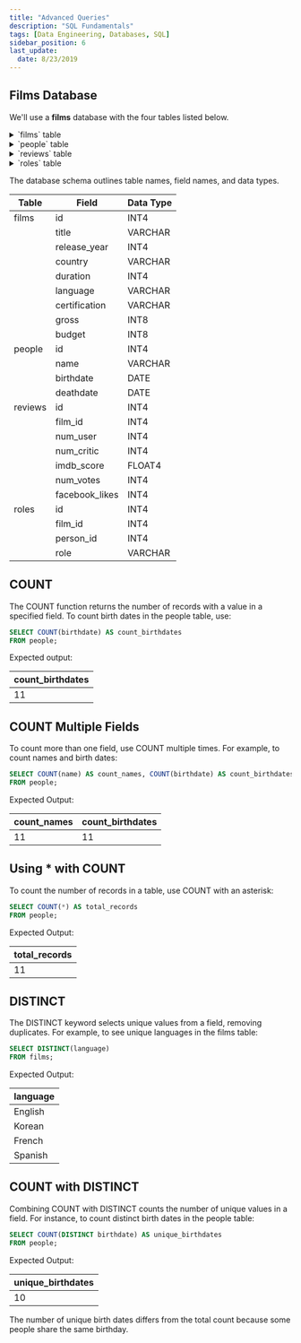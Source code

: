 ```yaml
---
title: "Advanced Queries"
description: "SQL Fundamentals"
tags: [Data Engineering, Databases, SQL]
sidebar_position: 6
last_update:
  date: 8/23/2019
---
```



## Films Database

We'll use a **films** database with the four tables listed below. 

<details>
    <summary>`films` table</summary>

| id | title        | release_year | country     | duration | language | certification | gross      | budget     |
|----|--------------|--------------|-------------|----------|----------|---------------|------------|------------|
| 1  | Inception    | 2010         | USA         | 148      | English  | PG-13         | 829895144  | 160000000  |
| 2  | Parasite     | 2019         | South Korea | 132      | Korean   | R             | 257590152  | 11400000   |
| 3  | The Godfather| 1972         | USA         | 175      | English  | R             | 246120986  | 6000000    |
| 4  | Amélie       | 2001         | France      | 122      | French   | R             | 174200000  | 10000000   |
| 5  | Coco         | 2017         | USA         | 105      | Spanish  | PG            | 807082196  | 175000000  |


</details>



<details>
    <summary>`people` table</summary>

    | id | name              | birthdate  | deathdate  |
    |----|-------------------|------------|------------|
    | 1  | Leonardo DiCaprio | 1974-11-11 | NULL       |
    | 2  | Bong Joon-ho      | 1969-09-14 | NULL       |
    | 3  | Marlon Brando     | 1924-04-03 | 2004-07-01 |
    | 4  | Hayao Miyazaki    | 1941-01-05 | NULL       |
    | 5  | Christopher Nolan | 1970-07-30 | NULL       |
    | 6  | Tom Hardy         | 1977-09-14 | NULL       |
    | 7  | Quentin Tarantino | 1963-03-27 | NULL       |
    | 8  | Sofia Coppola     | 1971-05-14 | NULL       |
    | 9  | Natalie Portman   | 1981-06-09 | NULL       |
    | 10 | Ridley Scott      | 1937-11-30 | NULL       |
    | 11 | Emma Watson       | 1990-04-15 | NULL       |

</details>



<details>
    <summary>`reviews` table</summary>

    | id | film_id | num_user | num_critic | imdb_score | num_votes | facebook_likes |
    |----|---------|----------|------------|------------|-----------|----------------|
    | 1  | 1       | 10000    | 250        | 8.8        | 2050000   | 1500000        |
    | 2  | 2       | 8500     | 300        | 8.6        | 600000    | 1200000        |
    | 3  | 3       | 7500     | 150        | 9.2        | 1600000   | 900000         |
    | 4  | 4       | 9000     | 200        | 8.6        | 650000    | 800000         |
    | 5  | 5       | 9500     | 275        | 8.6        | 1500000   | 1000000        |
    | 6  | 1       | 11000    | 260        | 9.0        | 2100000   | 1550000        |
    | 7  | 2       | 8700     | 310        | 8.7        | 620000    | 1250000        |
    | 8  | 3       | 7600     | 160        | 9.3        | 1650000   | 950000         |

</details>



<details>
    <summary>`roles` table</summary>

    | id | film_id | person_id | role        |
    |----|---------|-----------|-------------|
    | 1  | 1       | 1         | Actor       |
    | 2  | 2       | 2         | Director    |
    | 3  | 3       | 3         | Actor       |
    | 4  | 4       | 4         | Director    |
    | 5  | 5       | 5         | Director    |
    | 6  | 1       | 6         | Actor       |
    | 7  | 2       | 7         | Director    |
    | 8  | 3       | 8         | Actor       |
    | 9  | 4       | 9         | Director    |
    | 10 | 5       | 10        | Director    |
    | 11 | 1       | 11        | Actor       |
    | 12 | 2       | 1         | Actor       |
    | 13 | 3       | 2         | Director    |
    | 14 | 4       | 3         | Actor       |
    | 15 | 5       | 4         | Director    |
    | 16 | 1       | 5         | Actor       |

</details>


The database schema outlines table names, field names, and data types.

| Table   | Field         | Data Type |
|---------|---------------|-----------|
| films   | id            | INT4      |
|         | title         | VARCHAR   |
|         | release_year  | INT4      |
|         | country       | VARCHAR   |
|         | duration      | INT4      |
|         | language      | VARCHAR   |
|         | certification | VARCHAR   |
|         | gross         | INT8      |
|         | budget        | INT8      |
| people  | id            | INT4      |
|         | name          | VARCHAR   |
|         | birthdate     | DATE      |
|         | deathdate     | DATE      |
| reviews | id            | INT4      |
|         | film_id       | INT4      |
|         | num_user      | INT4      |
|         | num_critic    | INT4      |
|         | imdb_score    | FLOAT4    |
|         | num_votes     | INT4      |
|         | facebook_likes| INT4      |
| roles   | id            | INT4      |
|         | film_id       | INT4      |
|         | person_id     | INT4      |
|         | role          | VARCHAR   |

## COUNT 

The COUNT function returns the number of records with a value in a specified field. To count birth dates in the people table, use:

```sql
SELECT COUNT(birthdate) AS count_birthdates
FROM people;
```

Expected output:

| count_birthdates |
|------------------|
| 11               |

## COUNT Multiple Fields

To count more than one field, use COUNT multiple times. For example, to count names and birth dates:

```sql
SELECT COUNT(name) AS count_names, COUNT(birthdate) AS count_birthdates
FROM people;
```

Expected Output:

| count_names | count_birthdates |
|-------------|------------------|
| 11          | 11               |

## Using * with COUNT 

To count the number of records in a table, use COUNT with an asterisk:

```sql
SELECT COUNT(*) AS total_records
FROM people;
```

Expected Output:

| total_records |
|---------------|
| 11            |

## DISTINCT

The DISTINCT keyword selects unique values from a field, removing duplicates. For example, to see unique languages in the films table:

```sql
SELECT DISTINCT(language)
FROM films;
```

Expected Output:

| language |
|----------|
| English  |
| Korean   |
| French   |
| Spanish  |

## COUNT with DISTINCT

Combining COUNT with DISTINCT counts the number of unique values in a field. For instance, to count distinct birth dates in the people table:

```sql
SELECT COUNT(DISTINCT birthdate) AS unique_birthdates
FROM people;
```

Expected Output:

| unique_birthdates |
|-------------------|
| 10                |


The number of unique birth dates differs from the total count because some people share the same birthday.